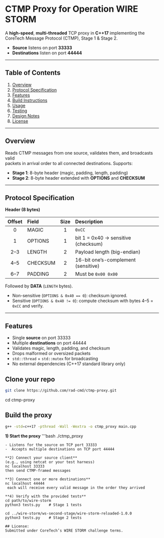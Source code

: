 # CTMP Proxy for Operation WIRE STORM

A **high-speed**, **multi-threaded** TCP proxy in **C++17** implementing the  
CoreTech Message Protocol (CTMP), Stage 1 & Stage 2.  

- **Source** listens on port **33333**  
- **Destinations** listen on port **44444**  

---

## Table of Contents

1. [Overview](#overview)  
2. [Protocol Specification](#protocol-specification)  
3. [Features](#features)  
4. [Build Instructions](#build-instructions)  
5. [Usage](#usage)  
6. [Testing](#testing)  
7. [Design Notes](#design-notes)  
8. [License](#license)  

---

## Overview

Reads CTMP messages from one source, validates them, and broadcasts valid  
packets in arrival order to all connected destinations. Supports:

- **Stage 1**: 8-byte header (magic, padding, length, padding)  
- **Stage 2**: 8-byte header extended with **OPTIONS** and **CHECKSUM**  

---

## Protocol Specification

**Header (8 bytes)**

| Offset | Field     | Size | Description                             |
|:------:|:----------|:----:|:----------------------------------------|
| 0      | MAGIC     | 1    | `0xCC`                                  |
| 1      | OPTIONS   | 1    | bit 1 = 0x40 → sensitive (checksum)     |
| 2–3    | LENGTH    | 2    | Payload length (big-endian)             |
| 4–5    | CHECKSUM  | 2    | 16-bit one’s-complement (sensitive)     |
| 6–7    | PADDING   | 2    | Must be `0x00 0x00`                     |

Followed by **DATA** (`LENGTH` bytes).

- Non-sensitive (`OPTIONS & 0x40 == 0`): checksum ignored.  
- Sensitive (`OPTIONS & 0x40 != 0`): compute checksum with bytes 4–5 = `0xCC` and verify.

---

## Features

- Single **source** on port 33333  
- Multiple **destinations** on port 44444  
- Validates magic, length, padding, and checksum  
- Drops malformed or oversized packets  
- `std::thread` + `std::mutex` for broadcasting
- No external dependencies (C++17 standard library only)

## Clone your repo
```bash
git clone https://github.com/rad-cmd/ctmp-proxy.git
```
cd ctmp-proxy

## Build the proxy
```bash
g++ -std=c++17 -pthread -Wall -Wextra -o ctmp_proxy main.cpp
```
**1) Start the proxy**
'''bash
./ctmp_proxy
```
- Listens for the source on TCP port 33333
-  Accepts multiple destinations on TCP port 44444

**2) Connect your source client**
(e.g., using netcat or your test harness)
nc localhost 33333
then send CTMP-framed messages

**3) Connect one or more destinations**
nc localhost 44444
 each will receive every valid message in the order they arrived

**4) Verify with the provided tests**
cd path/to/wire-storm
python3 tests.py    # Stage 1 tests

cd ../wire-storm/ws-second-stage/wire-storm-reloaded-1.0.0
python3 tests.py    # Stage 2 tests

## License:
Submitted under CoreTech’s WIRE STORM challenge terms.

